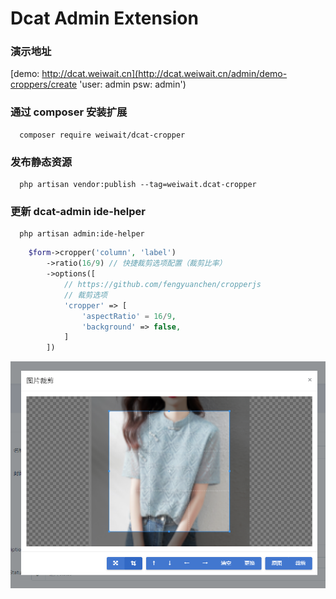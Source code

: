 # Dcat Admin Extension

### 演示地址
[demo: http://dcat.weiwait.cn](http://dcat.weiwait.cn/admin/demo-croppers/create 'user: admin psw: admin')

### 通过 composer 安装扩展
```shell
  composer require weiwait/dcat-cropper
```
### 发布静态资源
```shell
  php artisan vendor:publish --tag=weiwait.dcat-cropper
```

 ### 更新 dcat-admin ide-helper
```shell
  php artisan admin:ide-helper
```

```php
    $form->cropper('column', 'label')
        ->ratio(16/9) // 快捷裁剪选项配置（裁剪比率）
        ->options([
            // https://github.com/fengyuanchen/cropperjs
            // 裁剪选项
            'cropper' => [
                'aspectRatio' = 16/9,
                'background' => false,
            ]   
        ])
```

![示例图片](https://github.com/weiwait/images/blob/main/dcat-cropper.png?raw=true)
